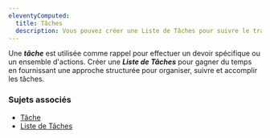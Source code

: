 ```yaml
---
eleventyComputed:
  title: Tâches
  description: Vous pouvez créer une Liste de Tâches pour suivre le travail à réaliser par l'équipe.
---
```

Une ***tâche*** est utilisée comme rappel pour effectuer un devoir spécifique ou un ensemble d'actions. Créer une ***Liste de Tâches*** pour gagner du temps en fournissant une approche structurée pour organiser, suivre et accomplir les tâches.

### Sujets associés
* [Tâche](/rdm/windows/commands/window/panels/task/)
* [Liste de Tâches](/rdm/windows/commands/view/panels/task-list/)
